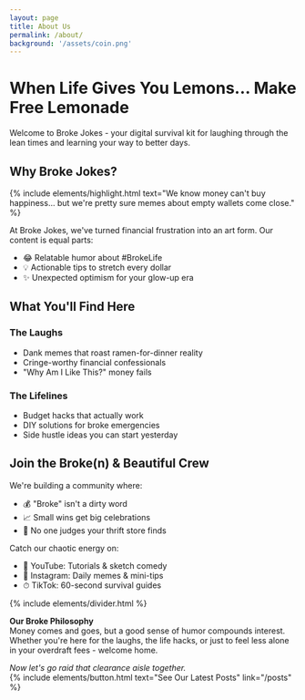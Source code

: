 ```yaml
---
layout: page
title: About Us
permalink: /about/
background: '/assets/coin.png'
---
```


# When Life Gives You Lemons... Make Free Lemonade

Welcome to Broke Jokes - your digital survival kit for laughing through the lean times and learning your way to better days.

## Why Broke Jokes?

{% include elements/highlight.html text="We know money can't buy happiness... but we're pretty sure memes about empty wallets come close." %}

At Broke Jokes, we've turned financial frustration into an art form. Our content is equal parts:
- 😂 Relatable humor about #BrokeLife
- 💡 Actionable tips to stretch every dollar
- ✨ Unexpected optimism for your glow-up era

## What You'll Find Here

### The Laughs
- Dank memes that roast ramen-for-dinner reality
- Cringe-worthy financial confessionals
- "Why Am I Like This?" money fails

### The Lifelines
- Budget hacks that actually work
- DIY solutions for broke emergencies
- Side hustle ideas you can start yesterday

## Join the Broke(n) & Beautiful Crew

We're building a community where:
- 💰 "Broke" isn't a dirty word  
- 📈 Small wins get big celebrations  
- 🤝 No one judges your thrift store finds

Catch our chaotic energy on:
- 🎥 YouTube: Tutorials & sketch comedy
- 📸 Instagram: Daily memes & mini-tips
- ⏱ TikTok: 60-second survival guides

{% include elements/divider.html %}

**Our Broke Philosophy**  
Money comes and goes, but a good sense of humor compounds interest. Whether you're here for the laughs, the life hacks, or just to feel less alone in your overdraft fees - welcome home.

*Now let's go raid that clearance aisle together.*  
{% include elements/button.html text="See Our Latest Posts" link="/posts" %}